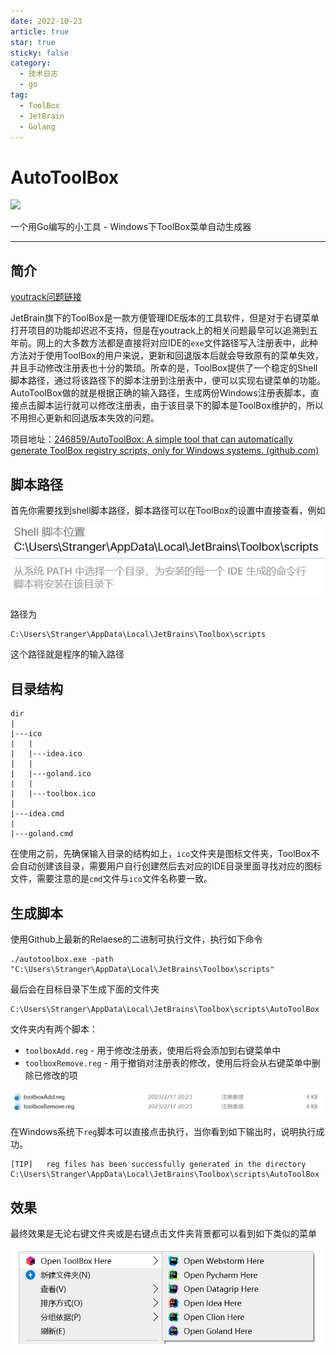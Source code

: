 ```yaml
---
date: 2022-10-23
article: true
star: true
sticky: false
category:
  - 技术日志
  - go
tag:
  - ToolBox
  - JetBrain
  - Golang
---
```

# AutoToolBox
![](https://public-1308755698.cos.ap-chongqing.myqcloud.com//img/toolbox.png)

一个用Go编写的小工具 - Windows下ToolBox菜单自动生成器
<!-- more -->
---
## 简介

[youtrack问题链接](https://youtrack.jetbrains.com/issue/TBX-2540/Associate-file-extenstions-with-correct-Toolbox-app-or-with-the-Toolbox-itself-so-that-files-can-be-launched-from-Windows)

JetBrain旗下的ToolBox是一款方便管理IDE版本的工具软件，但是对于右键菜单打开项目的功能却迟迟不支持，但是在youtrack上的相关问题最早可以追溯到五年前。网上的大多数方法都是直接将对应IDE的`exe`文件路径写入注册表中，此种方法对于使用ToolBox的用户来说，更新和回退版本后就会导致原有的菜单失效，并且手动修改注册表也十分的繁琐。所幸的是，ToolBox提供了一个稳定的Shell脚本路径，通过将该路径下的脚本注册到注册表中，便可以实现右键菜单的功能。AutoToolBox做的就是根据正确的输入路径，生成两份Windows注册表脚本，直接点击脚本运行就可以修改注册表，由于该目录下的脚本是ToolBox维护的，所以不用担心更新和回退版本失效的问题。

项目地址：[246859/AutoToolBox: A simple tool that can automatically generate ToolBox registry scripts, only for Windows systems. (github.com)](https://github.com/246859/AutoToolBox)

## 脚本路径

首先你需要找到shell脚本路径，脚本路径可以在ToolBox的设置中直接查看，例如



![image-20230217210439344](https://github.com/246859/AutoToolBox/raw/main/assets/README/image-20230217210439344.png)

路径为

```sh
C:\Users\Stranger\AppData\Local\JetBrains\Toolbox\scripts
```

这个路径就是程序的输入路径

## 目录结构

```
dir
|
|---ico
|   |
|   |---idea.ico
|   |
|   |---goland.ico
|   |
|   |---toolbox.ico
|
|---idea.cmd
|
|---goland.cmd
```

在使用之前，先确保输入目录的结构如上，`ico`文件夹是图标文件夹，ToolBox不会自动创建该目录，需要用户自行创建然后去对应的IDE目录里面寻找对应的图标文件，需要注意的是`cmd`文件与`ico`文件名称要一致。

## 生成脚本

使用Github上最新的Relaese的二进制可执行文件，执行如下命令

```
./autotoolbox.exe -path "C:\Users\Stranger\AppData\Local\JetBrains\Toolbox\scripts"
```

最后会在目标目录下生成下面的文件夹

```
C:\Users\Stranger\AppData\Local\JetBrains\Toolbox\scripts\AutoToolBox
```

文件夹内有两个脚本：

- `toolboxAdd.reg` - 用于修改注册表，使用后将会添加到右键菜单中
- `toolboxRemove.reg` - 用于撤销对注册表的修改，使用后将会从右键菜单中删除已修改的项

[![image-20230217211635959](https://github.com/246859/AutoToolBox/raw/main/assets/README/image-20230217211635959.png)](https://github.com/246859/AutoToolBox/blob/main/assets/README/image-20230217211635959.png)

在Windows系统下`reg`脚本可以直接点击执行，当你看到如下输出时，说明执行成功。

```
[TIP]   reg files has been successfully generated in the directory C:\Users\Stranger\AppData\Local\JetBrains\Toolbox\scripts\AutoToolBox
```

## 效果

最终效果是无论右键文件夹或是右键点击文件夹背景都可以看到如下类似的菜单

![image-20230217212654787](https://github.com/246859/AutoToolBox/raw/main/assets/README/image-20230217212654787.png)
